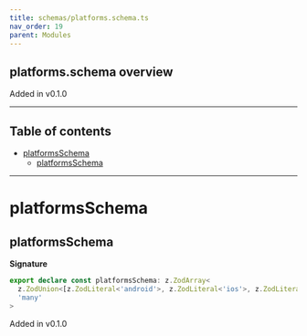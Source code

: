 ```yaml
---
title: schemas/platforms.schema.ts
nav_order: 19
parent: Modules
---
```


## platforms.schema overview

Added in v0.1.0

---

<h2 class="text-delta">Table of contents</h2>

- [platformsSchema](#platformsschema)
  - [platformsSchema](#platformsschema-1)

---

# platformsSchema

## platformsSchema

**Signature**

```ts
export declare const platformsSchema: z.ZodArray<
  z.ZodUnion<[z.ZodLiteral<'android'>, z.ZodLiteral<'ios'>, z.ZodLiteral<'web'>]>,
  'many'
>
```

Added in v0.1.0
